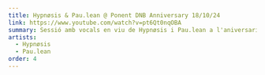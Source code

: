 ```yaml
---
title: Hypnøsis & Pau.lean @ Ponent DNB Anniversary 18/10/24
link: https://www.youtube.com/watch?v=pt6Qt0nqOBA
summary: Sessió amb vocals en viu de Hypnøsis i Pau.lean a l'aniversari de Ponent DNB del 18/10/24.
artists:
  - Hypnøsis
  - Pau.lean
order: 4
---
```

